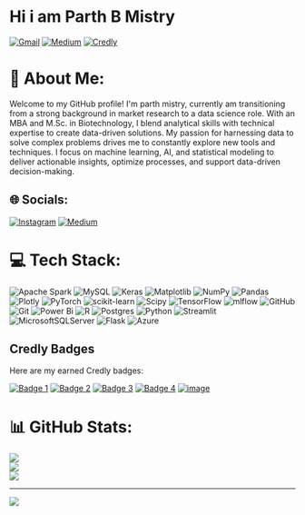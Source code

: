 # Hi i am Parth B Mistry

[![Gmail](https://img.shields.io/badge/Gmail-parth.m1413@gmail.com-red)](mailto:parth.m1413@gmail.com)
[![Medium](https://img.shields.io/badge/Medium-Read%20My%20Articles-black)](https://medium.com/@parth.m1413)
[![Credly](https://img.shields.io/badge/Credly-Verified%20Badges-orange)](https://www.credly.com/users/parth-mistry.ecf94d09)

# 💫 About Me:
Welcome to my GitHub profile! I'm parth mistry, currently am transitioning from a strong background in market research to a data science role. With an MBA and M.Sc. in Biotechnology, I blend analytical skills with technical expertise to create data-driven solutions. My passion for harnessing data to solve complex problems drives me to constantly explore new tools and techniques. I focus on machine learning, AI, and statistical modeling to deliver actionable insights, optimize processes, and support data-driven decision-making.

## 🌐 Socials:
[![Instagram](https://img.shields.io/badge/Instagram-%23E4405F.svg?logo=Instagram&logoColor=white)](https://instagram.com/mr_ambivert_02) [![Medium](https://img.shields.io/badge/Medium-12100E?logo=medium&logoColor=white)](https://medium.com/@@parth.m1413) 

# 💻 Tech Stack:
![Apache Spark](https://img.shields.io/badge/Apache%20Spark-FDEE21?style=for-the-badge&logo=apachespark&logoColor=black) ![MySQL](https://img.shields.io/badge/mysql-4479A1.svg?style=for-the-badge&logo=mysql&logoColor=white) ![Keras](https://img.shields.io/badge/Keras-%23D00000.svg?style=for-the-badge&logo=Keras&logoColor=white) ![Matplotlib](https://img.shields.io/badge/Matplotlib-%23ffffff.svg?style=for-the-badge&logo=Matplotlib&logoColor=black) ![NumPy](https://img.shields.io/badge/numpy-%23013243.svg?style=for-the-badge&logo=numpy&logoColor=white) ![Pandas](https://img.shields.io/badge/pandas-%23150458.svg?style=for-the-badge&logo=pandas&logoColor=white) ![Plotly](https://img.shields.io/badge/Plotly-%233F4F75.svg?style=for-the-badge&logo=plotly&logoColor=white) ![PyTorch](https://img.shields.io/badge/PyTorch-%23EE4C2C.svg?style=for-the-badge&logo=PyTorch&logoColor=white) ![scikit-learn](https://img.shields.io/badge/scikit--learn-%23F7931E.svg?style=for-the-badge&logo=scikit-learn&logoColor=white) ![Scipy](https://img.shields.io/badge/SciPy-%230C55A5.svg?style=for-the-badge&logo=scipy&logoColor=%white) ![TensorFlow](https://img.shields.io/badge/TensorFlow-%23FF6F00.svg?style=for-the-badge&logo=TensorFlow&logoColor=white) ![mlflow](https://img.shields.io/badge/mlflow-%23d9ead3.svg?style=for-the-badge&logo=numpy&logoColor=blue) ![GitHub](https://img.shields.io/badge/github-%23121011.svg?style=for-the-badge&logo=github&logoColor=white) ![Git](https://img.shields.io/badge/git-%23F05033.svg?style=for-the-badge&logo=git&logoColor=white) ![Power Bi](https://img.shields.io/badge/power_bi-F2C811?style=for-the-badge&logo=powerbi&logoColor=black) ![R](https://img.shields.io/badge/r-%23276DC3.svg?style=for-the-badge&logo=r&logoColor=white) ![Postgres](https://img.shields.io/badge/postgres-%23316192.svg?style=for-the-badge&logo=postgresql&logoColor=white) ![Python](https://img.shields.io/badge/python-3670A0?style=for-the-badge&logo=python&logoColor=ffdd54) ![Streamlit](https://img.shields.io/badge/Streamlit-%23FE4B4B.svg?style=for-the-badge&logo=streamlit&logoColor=white) ![MicrosoftSQLServer](https://img.shields.io/badge/Microsoft%20SQL%20Server-CC2927?style=for-the-badge&logo=microsoft%20sql%20server&logoColor=white) ![Flask](https://img.shields.io/badge/flask-%23000.svg?style=for-the-badge&logo=flask&logoColor=white) ![Azure](https://img.shields.io/badge/azure-%230072C6.svg?style=for-the-badge&logo=microsoftazure&logoColor=white)

## Credly Badges

Here are my earned Credly badges:

[![Badge 1](https://images.credly.com/size/200x200/images/4c1ba39d-bc4c-474d-8204-7b6c65a1a10a.png)](https://www.credly.com/earner/earned/badge/4c1ba39d-bc4c-474d-8204-7b6c65a1a10a)
[![Badge 2](https://images.credly.com/size/200x200/images/10b291eb-f7b2-4df0-af35-dfc5958f146f.png)](https://www.credly.com/earner/earned/badge/10b291eb-f7b2-4df0-af35-dfc5958f146f)
[![Badge 3](https://images.credly.com/size/200x200/images/19f402be-d415-47e0-bdd0-306d6af83603.png)](https://www.credly.com/earner/earned/badge/19f402be-d415-47e0-bdd0-306d6af83603)
[![Badge 4](https://images.credly.com/size/200x200/images/9d209f5f-57e0-4b7d-95a4-ad7de9e3f57f.png)](https://www.credly.com/earner/earned/badge/9d209f5f-57e0-4b7d-95a4-ad7de9e3f57f)
[![![image](https://github.com/user-attachments/assets/0e38b62f-fb32-4020-9893-8ade33e8bd9f)](https://images.credly.com/size/200x200/images/e5a2110a-9b1e-4e51-a9cb-24ea030d6bfd.png)](https://www.credly.com/earner/earned/badge/e5a2110a-9b1e-4e51-a9cb-24ea030d6bfd)


# 📊 GitHub Stats:
![](https://github-readme-stats.vercel.app/api?username=ParthDS02&theme=transparent&hide_border=false&include_all_commits=false&count_private=false)<br/>
![](https://github-readme-streak-stats.herokuapp.com/?user=ParthDS02&theme=transparent&hide_border=false)<br/>
![](https://github-readme-stats.vercel.app/api/top-langs/?username=ParthDS02&theme=transparent&hide_border=false&include_all_commits=false&count_private=false&layout=compact)

---
[![](https://visitcount.itsvg.in/api?id=ParthDS02&icon=0&color=12)](https://visitcount.itsvg.in)

<!-- Proudly created with GPRM ( https://gprm.itsvg.in ) -->
